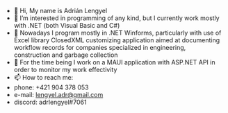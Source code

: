 - 👋 Hi, My name is Adrián Lengyel
- 👀 I’m interested in programming of any kind, but I currently work mostly with .NET (both Visual Basic and C#)
- 🌱 Nowadays I program mostly in .NET Winforms, particularly with use of Excel library ClosedXML customizing application aimed at documenting workflow records for companies specialized in engineering, construction and garbage collection
- 🎪 For the time being I work on a MAUI application with ASP.NET API in order to monitor my work effectivity
- 📫 How to reach me: 
-   phone: +421 904 378 053
-   e-mail: lengyel.adr@gmail.com
-   discord: adrlengyel#7061 

<!---
adrlengyel/adrlengyel is a ✨ special ✨ repository because its `README.md` (this file) appears on your GitHub profile.
You can click the Preview link to take a look at your changes.
--->
